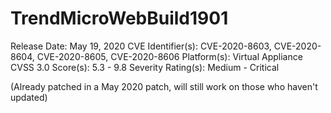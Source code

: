 # TrendMicroWebBuild1901
Release Date: May 19, 2020
CVE Identifier(s): CVE-2020-8603, CVE-2020-8604, CVE-2020-8605, CVE-2020-8606
Platform(s): Virtual Appliance
CVSS 3.0 Score(s): 5.3 - 9.8
Severity Rating(s): Medium - Critical

(Already patched in a May 2020 patch, will still work on those who haven't updated)

